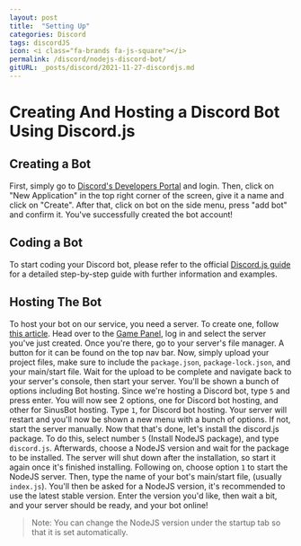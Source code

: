```yaml
---
layout: post
title:  "Setting Up"
categories: Discord
tags: discordJS
icon: <i class="fa-brands fa-js-square"></i>
permalink: /discord/nodejs-discord-bot/
gitURL: _posts/discord/2021-11-27-discordjs.md
---
```


# Creating And Hosting a Discord Bot Using Discord.js

## Creating a Bot
First, simply go to [Discord's Developers Portal](https://discord.com/developers/applications) and login.
Then, click on "New Application" in the top right corner of the screen, give it a name and click on "Create". 
After that, click on bot on the side menu, press "add bot" and confirm it.
You've successfully created the bot account!

## Coding a Bot
To start coding your Discord bot, please refer to the official [Discord.js guide](https://discordjs.guide) for a detailed step-by-step guide with further information and examples.

## Hosting The Bot
To host your bot on our service, you need a server. 
To create one, follow [this article](https://help.falixnodes.net/falix/general/getting-started/#creating-a-server). 
Head over to the [Game Panel](https://panel.falixnodes.net), log in and select the server you've just created. 
Once you're there, go to your server's file manager. A button for it can be found on the top nav bar. 
Now, simply upload your project files, make sure to include the `package.json`, `package-lock.json`, and your main/start file. Wait for the upload to be complete and navigate back to your server's console, then start your server. 
You'll be shown a bunch of options including Bot hosting. Since we're hosting a Discord bot, type `5` and press enter. 
You will now see 2 options, one for Discord bot hosting, and other for SinusBot hosting. Type `1`, for Discord bot hosting. 
Your server will restart and you'll now be shown a new menu with a bunch of options. If not, start the server manually. Now that that's done, let's install the discord.js package. To do this, select number `5` (Install NodeJS package), and type `discord.js`. Afterwards, choose a NodeJS version and wait for the package to be installed. The server will shut down after the installation, so start it again once it's finished installing. Following on, choose option `1` to start the NodeJS server. Then, type the name of your bot's main/start file, (usually `index.js`).
You'll then be asked for a NodeJS version, it's recommended to use the latest stable version. 
Enter the version you'd like, then wait a bit, and your server should be ready, and your bot online!

> Note: You can change the NodeJS version under the startup tab so that it is set automatically.
